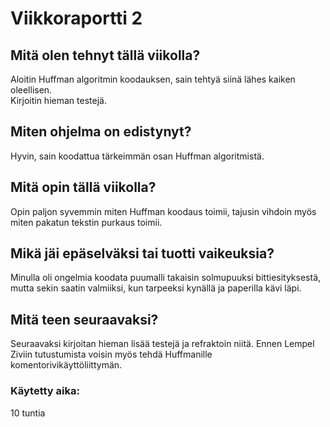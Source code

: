 # Viikkoraportti 2

## Mitä olen tehnyt tällä viikolla?
Aloitin Huffman algoritmin koodauksen, sain tehtyä siinä lähes kaiken oleellisen.  
Kirjoitin hieman testejä.  

## Miten ohjelma on edistynyt?
Hyvin, sain koodattua tärkeimmän osan Huffman algoritmistä.

## Mitä opin tällä viikolla?
Opin paljon syvemmin miten Huffman koodaus toimii, tajusin vihdoin myös miten 
pakatun tekstin purkaus toimii.

## Mikä jäi epäselväksi tai tuotti vaikeuksia?
Minulla oli ongelmia koodata puumalli takaisin solmupuuksi bittiesityksestä, mutta sekin saatin valmiiksi,
kun tarpeeksi kynällä ja paperilla kävi läpi.

## Mitä teen seuraavaksi?
Seuraavaksi kirjoitan hieman lisää testejä ja refraktoin niitä. Ennen Lempel Ziviin tutustumista voisin myös tehdä Huffmanille komentorivikäyttöliittymän.

### Käytetty aika:
10 tuntia
